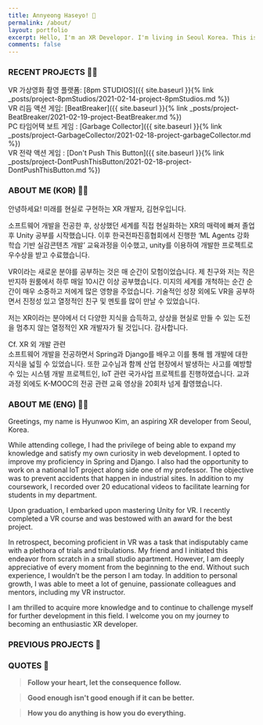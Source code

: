```yaml
---
title: Annyeong Haseyo! 🙂
permalink: /about/
layout: portfolio
excerpt: Hello, I'm an XR Developor. I'm living in Seoul Korea. This is my portfolio.
comments: false
---
```


### RECENT PROJECTS 💪🏼

VR 가상영화 촬영 플랫폼: [8pm STUDIOS]({{ site.baseurl }}{% link _posts/project-8pmStudios/2021-02-14-project-8pmStudios.md %})\
VR 리듬 액션 게임: [BeatBreaker]({{ site.baseurl }}{% link _posts/project-BeatBreaker/2021-02-19-project-BeatBreaker.md %})\
PC 타임어택 보트 게임 : [Garbage Collector]({{ site.baseurl }}{% link _posts/project-GarbageCollector/2021-02-18-project-garbageCollector.md %})\
VR 전략 액션 게임 : [Don't Push This Button]({{ site.baseurl }}{% link _posts/project-DontPushThisButton/2021-02-18-project-DontPushThisButton.md %})

### ABOUT ME (KOR) 🙋🏻

안녕하세요! 미래를 현실로 구현하는 XR 개발자, 김현우입니다.

소프트웨어 개발을 전공한 후, 상상했던 세계를 직접 현실화하는 XR의 매력에 빠져 졸업 후 Unity 공부를 시작했습니다. 이후 한국전파진흥협회에서 진행한 ‘ML Agents 강화학습 기반 실감콘텐츠 개발’ 교육과정을 이수했고, unity를 이용하여 개발한 프로젝트로 우수상을 받고 수료했습니다.

VR이라는 새로운 분야를 공부하는 것은 매 순간이 모험이었습니다. 제 친구와 저는 작은 반지하 원룸에서 하루 매일 10시간 이상 공부했습니다. 미지의 세계를 개척하는 순간 순간이 매우 소중하고 저에게 많은 영향을 주었습니다. 기술적인 성장 외에도 VR을 공부하면서 진정성 있고 열정적인 친구 및 멘토를 많이 만날 수 있었습니다.

저는 XR이라는 분야에서 더 다양한 지식을 습득하고, 상상을 현실로 만들 수 있는 도전을 멈추지 않는 열정적인 XR 개발자가 될 것입니다. 감사합니다. 

Cf. XR 외 개발 관련\
소프트웨어 개발을 전공하면서 Spring과 Django를 배우고 이를 통해 웹 개발에 대한 지식을 넓힐 수 있었습니다. 또한 교수님과 함께 산업 현장에서 발생하는 사고를 예방할 수 있는 시스템 개발 프로젝트인, IoT 관련 국가사업 프로젝트를 진행하였습니다. 교과 과정 외에도 K-MOOC의 전공 관련 교육 영상을 20회차 넘게 촬영했습니다.

### ABOUT ME (ENG) 🙋🏻

Greetings, my name is Hyunwoo Kim, an aspiring XR developer from Seoul, Korea.

While attending college, I had the privilege of being able to expand my knowledge and satisfy my own curiosity in web development. I opted to improve my proficiency in Spring and Django. I also had the opportunity to work on a national IoT project along side one of my professor. The objective was to prevent accidents that happen in industrial sites. In addition to my coursework, I recorded over 20 educational videos to facilitate learning for students in my department.

Upon graduation, I embarked upon mastering Unity for VR. I recently completed a VR course and was bestowed with an award for the best project.

In retrospect, becoming proficient in VR was a task that indisputably came with a plethora of trials and tribulations. My friend and I initiated this endeavor from scratch in a small studio apartment. However, I am deeply appreciative of every moment from the beginning to the end. Without such experience, I wouldn’t be the person I am today. In addition to personal growth, I was able to meet a lot of genuine, passionate colleagues and mentors, including my VR instructor.

I am thrilled to acquire more knowledge and to continue to challenge myself for further development in this field. I welcome you on my journey to becoming an enthusiastic XR developer.

### PREVIOUS PROJECTS 🐾



### QUOTES 🥦

> **Follow your heart, let the consequence follow.**

> **Good enough isn't good enough if it can be better.**

> **How you do anything is how you do everything.**